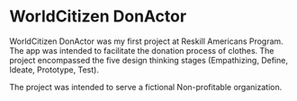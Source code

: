 # WorldCitizen DonActor

WorldCitizen DonActor was my first project at Reskill Americans Program. The app was intended to facilitate the donation process of clothes. The project encompassed the five  design thinking stages (Empathizing, Define, Ideate, Prototype, Test).

The project was intended to serve a fictional Non-profitable organization.
